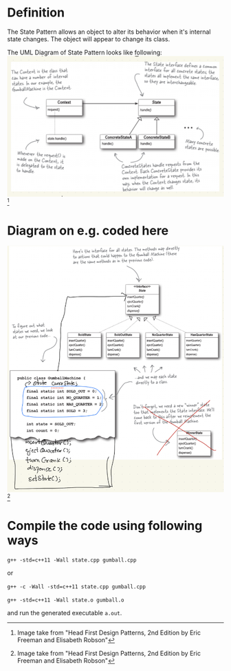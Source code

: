 # Definition
The State Pattern allows an object to alter its behavior when it's internal state changes. The object will appear to change its class.

The UML Diagram of State Pattern looks like following:
![UML Diagram of State Pattern](/state-pattern/state-pattern.png)[^1]

# Diagram on e.g. coded here
![Gumball Pattern](/state-pattern/state.png)[^1]

# Compile the code using following ways
`g++ -std=c++11 -Wall state.cpp gumball.cpp`

or

`g++ -c -Wall -std=c++11 state.cpp gumball.cpp`

`g++ -std=c++11 -Wall state.o gumball.o`

and run the generated executable `a.out`.


[^1]: Image take from "Head First Design Patterns, 2nd Edition by Eric Freeman and Elisabeth Robson"
